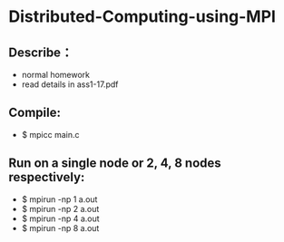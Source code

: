 # Distributed-Computing-using-MPI

## Describe：
- normal homework
- read details in ass1-17.pdf

## Compile:
- $ mpicc main.c

## Run on a single node or 2, 4, 8 nodes respectively:
- $ mpirun -np 1 a.out
- $ mpirun -np 2 a.out
- $ mpirun -np 4 a.out
- $ mpirun -np 8 a.out
